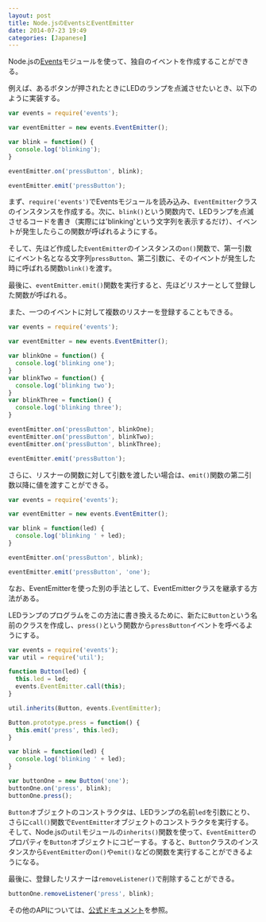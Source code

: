 ```yaml
---
layout: post
title: Node.jsのEventsとEventEmitter
date: 2014-07-23 19:49
categories: [Japanese]
---
```


Node.jsの[Events](http://nodejs.org/api/events.html)モジュールを使って、独自のイベントを作成することができる。

例えば、あるボタンが押されたときにLEDのランプを点滅させたいとき、以下のように実装する。

```js
var events = require('events');

var eventEmitter = new events.EventEmitter();

var blink = function() {
  console.log('blinking');
}

eventEmitter.on('pressButton', blink);

eventEmitter.emit('pressButton');
```

まず、`require('events')`でEventsモジュールを読み込み、`EventEmitter`クラスのインスタンスを作成する。次に、`blink()`という関数内で、LEDランプを点滅させるコードを書き（実際には'blinking'という文字列を表示するだけ）、イベントが発生したらこの関数が呼ばれるようにする。

そして、先ほど作成した`EventEmitter`のインスタンスの`on()`関数で、第一引数にイベント名となる文字列`pressButton`、第二引数に、そのイベントが発生した時に呼ばれる関数`blink()`を渡す。

最後に、`eventEmitter.emit()`関数を実行すると、先ほどリスナーとして登録した関数が呼ばれる。

また、一つのイベントに対して複数のリスナーを登録することもできる。

```js
var events = require('events');

var eventEmitter = new events.EventEmitter();

var blinkOne = function() {
  console.log('blinking one');
}
var blinkTwo = function() {
  console.log('blinking two');
}
var blinkThree = function() {
  console.log('blinking three');
}

eventEmitter.on('pressButton', blinkOne);
eventEmitter.on('pressButton', blinkTwo);
eventEmitter.on('pressButton', blinkThree);

eventEmitter.emit('pressButton');
```

さらに、リスナーの関数に対して引数を渡したい場合は、`emit()`関数の第二引数以降に値を渡すことができる。

```js
var events = require('events');

var eventEmitter = new events.EventEmitter();

var blink = function(led) {
  console.log('blinking ' + led);
}

eventEmitter.on('pressButton', blink);

eventEmitter.emit('pressButton', 'one');
```

なお、EventEmitterを使った別の手法として、EventEmitterクラスを継承する方法がある。

LEDランプのプログラムをこの方法に書き換えるために、新たに`Button`という名前のクラスを作成し、`press()`という関数から`pressButton`イベントを呼べるようにする。

```js
var events = require('events');
var util = require('util');

function Button(led) {
  this.led = led;
  events.EventEmitter.call(this);
}

util.inherits(Button, events.EventEmitter);

Button.prototype.press = function() {
  this.emit('press', this.led);
}

var blink = function(led) {
  console.log('blinking ' + led);
}

var buttonOne = new Button('one');
buttonOne.on('press', blink);
buttonOne.press();
```

`Button`オブジェクトのコンストラクタは、LEDランプの名前`led`を引数にとり、さらに`call()`関数で`EventEmitter`オブジェクトのコンストラクタを実行する。そして、Node.jsの`util`モジュールの`inherits()`関数を使って、`EventEmitter`のプロパティを`Button`オブジェクトにコピーする。すると、`Button`クラスのインスタンスから`EventEmitter`の`on()`や`emit()`などの関数を実行することができるようになる。


最後に、登録したリスナーは`removeListener()`で削除することができる。

```js
buttonOne.removeListener('press', blink);
```

その他のAPIについては、[公式ドキュメント](http://nodejs.org/api/events.html)を参照。


